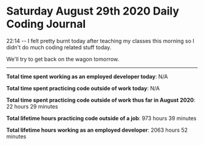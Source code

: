 # Saturday August 29th 2020 Daily Coding Journal

22:14 -- I felt pretty burnt today after teaching my classes this morning so I didn't do much coding related stuff today.

We'll try to get back on the wagon tomorrow.

---

**Total time spent working as an employed developer today**: N/A

**Total time spent practicing code outside of work today**: N/A

**Total time spent practicing code outside of work thus far in August 2020**: 22 hours 29 minutes

**Total lifetime hours practicing code outside of a job**: 973 hours 39 minutes

**Total lifetime hours working as an employed developer**: 2063 hours 52 minutes
